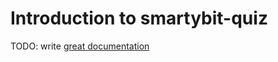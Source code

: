 # Introduction to smartybit-quiz

TODO: write [great documentation](http://jacobian.org/writing/what-to-write/)
